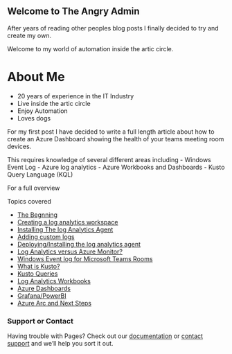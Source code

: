 ## Welcome to The Angry Admin

After years of reading other peoples blog posts I finally decided to try and create my own.

Welcome to my world of automation inside the artic circle.

# About Me
- 20 years of experience in the IT Industry
- Live inside the artic circle
- Enjoy Automation
- Loves dogs

For my first post I have decided to write a full length article about how to create an Azure Dashboard showing the health of your teams meeting room devices.

This requires knowledge of several different areas including 
                  - Windows Event Log
                  - Azure log analytics
                  - Azure Workbooks and Dashboards
                  - Kusto Query Language (KQL)

For a full overview

Topics covered
  - [The Begnning](https://github.com/OliverAdams/angryadmin/blob/gh-pages/dashboard-overview.md)
  - [Creating a log analytics workspace](https://oliveradams.github.io/angryadmin/law)
  - [Installing The log Analytics Agent](https://github.com/OliverAdams/angryadmin/blob/gh-pages/mmagent.md)
  - [Adding custom logs](https://github.com/OliverAdams/angryadmin/blob/gh-pages/law-customlogs.md)
  - [Deploying/Installing the log analytics agent](https://github.com/OliverAdams/angryadmin/blob/gh-pages/)
  - [Log Analytics versus Azure Monitor?](https://github.com/OliverAdams/angryadmin/blob/gh-pages/)
  - [Windows Event log for Microsoft Teams Rooms]([https://github.com/OliverAdams/angryadmin/blob/gh-pages/teamsroom-eventlogs])
  - [What is Kusto?](https://github.com/OliverAdams/angryadmin/blob/gh-pages/kusto.md)
  - [Kusto Queries](https://github.com/OliverAdams/angryadmin/blob/gh-pages/kusto-queries.md)
  - [Log Analytics Workbooks](https://github.com/OliverAdams/angryadmin/blob/gh-pages/azure-workbooks.md)
  - [Azure Dashboards](https://github.com/OliverAdams/angryadmin/blob/gh-pages/azure-dashboards.md)
  - [Grafana/PowerBI](https://github.com/OliverAdams/angryadmin/blob/gh-pages/grafana-powerbi.md)
  - [Azure Arc and Next Steps](https://github.com/OliverAdams/angryadmin/blob/gh-pages/azure-arc.md)



### Support or Contact
Having trouble with Pages? Check out our [documentation](https://docs.github.com/categories/github-pages-basics/) or [contact support](https://support.github.com/contact) and we’ll help you sort it out.
